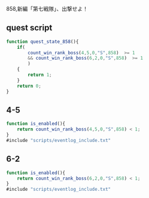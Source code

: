 858,新編「第七戦隊」、出撃せよ！

## quest script
``` javascript
function quest_state_858(){
	if(
		count_win_rank_boss(4,5,0,"S",858)  >= 1
		&& count_win_rank_boss(6,2,0,"S",858)  >= 1
		)
	{
		return 1;
	}
	return 0;
}
```

## 4-5
``` javascript
function is_enabled(){
	return count_win_rank_boss(4,5,0,"S",858) < 1;
}
#include "scripts/eventlog_include.txt"
```
## 6-2
``` javascript
function is_enabled(){
	return count_win_rank_boss(6,2,0,"S",858) < 1;
}
#include "scripts/eventlog_include.txt"
```
